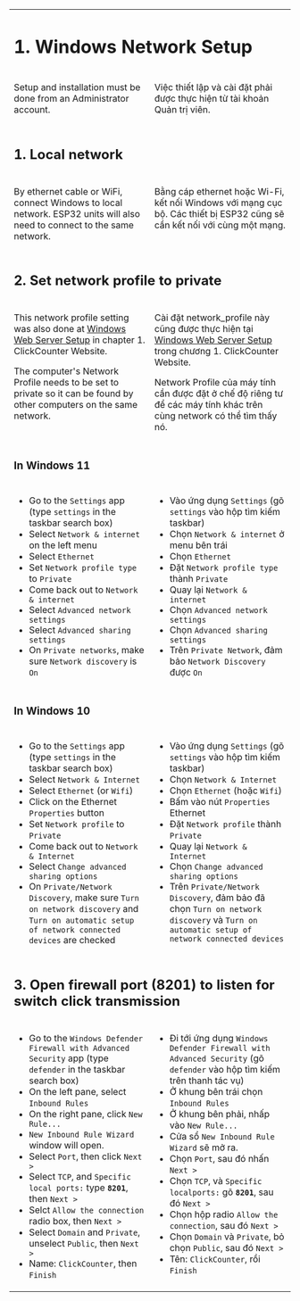 <table style="border-style: none">
<tr style="border-style: none">
<td colspan=2 valign="top" style="border-style: none">

# 1. Windows Network Setup

</td>
</tr>
<tr style="border-style: none">
<td valign="top" width="50%" style="border-style: none">

Setup and installation must be done from an Administrator account.

</td>
<td valign="top" width="50%" style="border-style: none">

Việc thiết lập và cài đặt phải được thực hiện từ tài khoản Quản trị viên.

</td>
</tr>
<tr style="border-style: none">
<td colspan=2 valign="top" width="100%" style="border-style: none">

## 1. Local network

</td>
</tr>
<tr style="border-style: none">
<td valign="top" width="50%" style="border-style: none">

By ethernet cable or WiFi, connect Windows to local network.  ESP32 units will also need to connect to the same network.

</td>
<td valign="top" width="50%" style="border-style: none">

Bằng cáp ethernet hoặc Wi-Fi, kết nối Windows với mạng cục bộ. Các thiết bị ESP32 cũng sẽ cần kết nối với cùng một mạng.

</td>
</tr>
<tr style="border-style: none">
<td colspan=2 valign="top" width="100%" style="border-style: none">

## 2. Set network profile to private

</td>
</tr>
<tr style="border-style: none">
<td valign="top" width="50%" style="border-style: none">

This network profile setting was also done at [Windows Web Server Setup](../1.%20ClickCounter%20Website/1.%20Windows%20Web%20Server%20Setup.md) in chapter 1. ClickCounter Website.

The computer's Network Profile needs to be set to private so it can be found by other computers on the same network.

</td>
<td valign="top" width="50%" style="border-style: none">

Cài đặt network_profile này cũng được thực hiện tại [Windows Web Server Setup](../1.%20ClickCounter%20Website/1.%20Windows%20Web%20Server%20Setup.md) trong chương 1. ClickCounter Website.

Network Profile của máy tính cần được đặt ở chế độ riêng tư để các máy tính khác trên cùng network có thể tìm thấy nó.

</td>
</tr>
<tr style="border-style: none">
<td colspan=2 valign="top" width="100%" style="border-style: none">

### In Windows 11

</td>
</tr>
<tr style="border-style: none">
<td valign="top" width="50%" style="border-style: none">

- Go to the `Settings` app (type `settings` in the taskbar search box)
- Select `Network & internet` on the left menu
- Select `Ethernet`
- Set `Network profile type` to `Private`
- Come back out to `Network & internet`
- Select `Advanced network settings`
- Select `Advanced sharing settings`
- On `Private networks`, make sure `Network discovery` is `On`

</td>
<td valign="top" width="50%" style="border-style: none">

- Vào ứng dụng `Settings` (gõ `settings` vào hộp tìm kiếm taskbar)
- Chọn `Network & internet` ở menu bên trái
- Chọn `Ethernet`
- Đặt `Network profile type` thành `Private`
- Quay lại `Network & internet`
- Chọn `Advanced network settings`
- Chọn `Advanced sharing settings`
- Trên `Private Network`, đảm bảo `Network Discovery` được `On`

</td>
</tr>
<tr style="border-style: none">
<td colspan=2 valign="top" width="100%" style="border-style: none">

### In Windows 10

</td>
</tr>
<tr style="border-style: none">
<td valign="top" width="50%" style="border-style: none">

- Go to the `Settings` app (type `settings` in the taskbar search box)
- Select `Network & Internet`
- Select `Ethernet` (or `Wifi`)
- Click on the Ethernet `Properties` button
- Set `Network profile` to `Private`
- Come back out to `Network & Internet`
- Select `Change advanced sharing options`
- On `Private/Network Discovery`, make sure `Turn on network discovery` and `Turn on automatic setup of network connected devices` are checked

</td>
<td valign="top" width="50%" style="border-style: none">

- Vào ứng dụng `Settings` (gõ `settings` vào hộp tìm kiếm taskbar)
- Chọn `Network & Internet`
- Chọn `Ethernet` (hoặc `Wifi`)
- Bấm vào nút `Properties` Ethernet
- Đặt `Network profile` thành `Private`
- Quay lại `Network & Internet`
- Chọn `Change advanced sharing options`
- Trên `Private/Network Discovery`, đảm bảo đã chọn `Turn on network discovery` và `Turn on automatic setup of network connected devices`

</td>
</tr>
<tr style="border-style: none">
<td colspan=2 valign="top" width="100%" style="border-style: none">

## 3. Open firewall port (8201) to listen for switch click transmission

</td>
</tr>
<tr style="border-style: none">
<td valign="top" width="50%" style="border-style: none">

- Go to the `Windows Defender Firewall with Advanced Security` app (type `defender` in the taskbar search box)
- On the left pane, select `Inbound Rules`
- On the right pane, click `New Rule...`
- `New Inbound Rule Wizard` window will open.
- Select `Port`, then click `Next >`
- Select `TCP`, and `Specific local ports:` type __`8201`__, then `Next >`
- Selct `Allow the connection` radio box, then `Next >`
- Select `Domain` and `Private`, unselect `Public`, then `Next >`
- Name: `ClickCounter`, then `Finish`

</td>
<td valign="top" width="50%" style="border-style: none">

- Đi tới ứng dụng `Windows Defender Firewall with Advanced Security` (gõ `defender` vào hộp tìm kiếm trên thanh tác vụ)
- Ở khung bên trái chọn `Inbound Rules`
- Ở khung bên phải, nhấp vào `New Rule...`
- Cửa sổ `New Inbound Rule Wizard` sẽ mở ra.
- Chọn `Port`, sau đó nhấn `Next >`
- Chọn `TCP`, và `Specific localports:` gõ __`8201`__, sau đó `Next >`
- Chọn hộp radio `Allow the connection`, sau đó `Next >`
- Chọn `Domain` và `Private`, bỏ chọn `Public`, sau đó `Next >`
- Tên: `ClickCounter`, rồi `Finish`

</td>
</tr>
</table>
